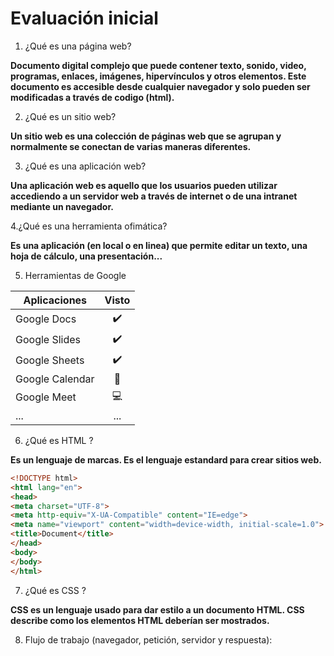 # Evaluación inicial

1. ¿Qué es una página web?

**Documento digital complejo que puede contener texto, sonido, video, programas, enlaces, imágenes, hipervínculos y otros elementos. Este documento es accesible desde cualquier navegador y solo pueden ser modificadas a través de codigo (html).**

2. ¿Qué es un sitio web?

**Un sitio web es una colección de páginas web que se agrupan y normalmente se conectan de varias maneras diferentes.**

3. ¿Qué es una aplicación web?

**Una aplicación web es aquello que los usuarios pueden utilizar accediendo a un servidor web a través de internet o de una intranet mediante un navegador.**

4.¿Qué es una herramienta ofimática?

**Es una aplicación (en local o en linea) que permite editar un texto, una hoja de cálculo, una presentación...**

5. Herramientas de Google

| Aplicaciones | Visto |
| ------------ | :----:|
| Google Docs |✔️|
| Google Slides |✔️|
| Google Sheets |✔️|
| Google Calendar | 📆 |
| Google Meet |💻|
| ... | ... |

6. ¿Qué es HTML ?

**Es un lenguaje de marcas. Es el lenguaje estandard para crear sitios web.**

```html
<!DOCTYPE html>
<html lang="en">
<head>
<meta charset="UTF-8">
<meta http-equiv="X-UA-Compatible" content="IE=edge">
<meta name="viewport" content="width=device-width, initial-scale=1.0">
<title>Document</title>
</head>
<body>
</body>
</html>
```

7. ¿Qué es CSS ?

**CSS es un lenguaje usado para dar estilo a un documento HTML. CSS describe como los
elementos HTML deberían ser mostrados.**

8. Flujo de trabajo (navegador, petición, servidor y respuesta):
